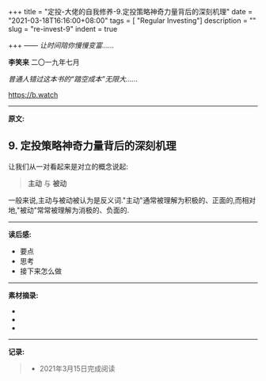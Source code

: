 +++
title = "定投-大佬的自我修养-9.定投策略神奇力量背后的深刻机理"
date = "2021-03-18T16:16:00+08:00"
tags = [ "Regular Investing"]
description = ""
slug = "re-invest-9"
indent = true

+++
*—— 让时间陪你慢慢变富……*

**李笑来**   二〇一九年七月

*普通人错过这本书的“踏空成本”无限大……*

https://b.watch

---

**原文:**

## 9. 定投策略神奇力量背后的深刻机理

让我们从一对看起来是对立的概念说起:

> **主动** 与 **被动**

一般来说,主动与被动被认为是反义词."主动"通常被理解为积极的、正面的,而相对地,"被动"常常被理解为消极的、负面的.


---

**读后感:**

- 要点
- 思考
- 接下来怎么做

---

****素材摘录:****

- 
-  
-  

---

**记录:**

> - 2021年3月15日完成阅读

